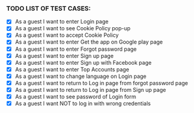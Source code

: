 ### TODO LIST OF TEST CASES:
- [x] As a guest I want to enter Login page
- [x] As a guest I want to see Cookie Policy pop-up
- [x] As a guest I want to accept Cookie Policy  
- [x] As a guest I want to enter Get the app on Google play page
- [x] As a guest I want to enter Forgot password page
- [x] As a guest I want to enter Sign up page
- [x] As a guest I want to enter Sign up with Facebook page
- [x] As a guest I want to enter Top Accounts page
- [x] As a guest I want to change language on Login page
- [x] As a guest I want to return to Log in page from forgot password page
- [x] As a guest I want to return to Log in page from Sign up page
- [x] As a guest I want to see password of Login form
- [x] As a guest I want NOT to log in with wrong credentials
